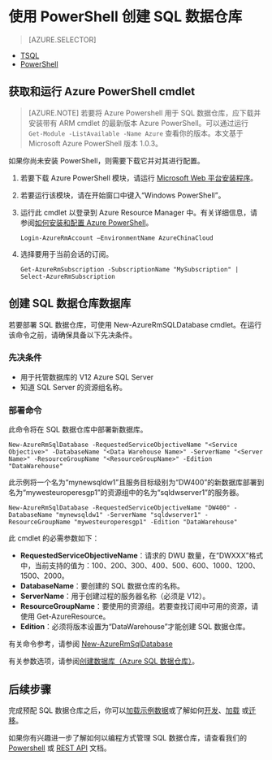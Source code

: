 <properties
   pageTitle="使用 Powershell 创建 SQL 数据仓库 | Azure"
   description="使用 PowerShell 创建 SQL 数据仓库"
   services="sql-data-warehouse"
   documentationCenter="NA"
   authors="lodipalm"
   manager="barbkess"
   editor=""/>

<tags
   ms.service="sql-data-warehouse"
   ms.date="01/25/2016"
   wacn.date="03/28/2016"/>

# 使用 PowerShell 创建 SQL 数据仓库

> [AZURE.SELECTOR]
- [TSQL](/documentation/articles/sql-data-warehouse-get-started-create-database-tsql)
- [PowerShell](/documentation/articles/sql-data-warehouse-get-started-provision-powershell)

## 获取和运行 Azure PowerShell cmdlet

> [AZURE.NOTE]  若要将 Azure Powershell 用于 SQL 数据仓库，应下载并安装带有 ARM cmdlet 的最新版本 Azure PowerShell。可以通过运行 `Get-Module -ListAvailable -Name Azure` 查看你的版本。本文基于 Microsoft Azure PowerShell 版本 1.0.3。

如果你尚未安装 PowerShell，则需要下载它并对其进行配置。

1. 若要下载 Azure PowerShell 模块，请运行 [Microsoft Web 平台安装程序](http://go.microsoft.com/fwlink/p/?linkid=320376&clcid=0x409)。
2. 若要运行该模块，请在开始窗口中键入“Windows PowerShell”。
3. 运行此 cmdlet 以登录到 Azure Resource Manager 中。有关详细信息，请参阅[如何安装和配置 Azure PowerShell][]。

	```
	Login-AzureRmAccount –EnvironmentName AzureChinaCloud
	```

4. 选择要用于当前会话的订阅。

	```
	Get-AzureRmSubscription	-SubscriptionName "MySubscription" | Select-AzureRmSubscription
	```
   
## 创建 SQL 数据仓库数据库
若要部署 SQL 数据仓库，可使用 New-AzureRmSQLDatabase cmdlet。在运行该命令之前，请确保具备以下先决条件。

### 先决条件

- 用于托管数据库的 V12 Azure SQL Server
- 知道 SQL Server 的资源组名称。

### 部署命令

此命令将在 SQL 数据仓库中部署新数据库。

```
New-AzureRmSqlDatabase -RequestedServiceObjectiveName "<Service Objective>" -DatabaseName "<Data Warehouse Name>" -ServerName "<Server Name>" -ResourceGroupName "<ResourceGroupName>" -Edition "DataWarehouse"
```

此示例将一个名为“mynewsqldw1”且服务目标级别为“DW400”的新数据库部署到名为“mywesteuroperesgp1”的资源组中的名为“sqldwserver1”的服务器。

```
New-AzureRmSqlDatabase -RequestedServiceObjectiveName "DW400" -DatabaseName "mynewsqldw1" -ServerName "sqldwserver1" -ResourceGroupName "mywesteuroperesgp1" -Edition "DataWarehouse"
```

此 cmdlet 的必需参数如下：

 + **RequestedServiceObjectiveName**：请求的 DWU 数量，在“DWXXX”格式中，当前支持的值为：100、200、300、400、500、600、1000、1200、1500、2000。
 + **DatabaseName**：要创建的 SQL 数据仓库的名称。
 + **ServerName**：用于创建过程的服务器名称（必须是 V12）。
 + **ResourceGroupName**：要使用的资源组。若要查找订阅中可用的资源，请使用 Get-AzureResource。
 + **Edition**：必须将版本设置为“DataWarehouse”才能创建 SQL 数据仓库。 

有关命令参考，请参阅 [New-AzureRmSqlDatabase](https://msdn.microsoft.com/zh-cn/library/mt619339.aspx)

有关参数选项，请参阅[创建数据库（Azure SQL 数据仓库）](https://msdn.microsoft.com/zh-cn/library/mt204021.aspx)。

## 后续步骤
完成预配 SQL 数据仓库之后，你可以[加载示例数据][]或了解如何[开发][]、[加载][] 或[迁移][]。

如果你有兴趣进一步了解如何以编程方式管理 SQL 数据仓库，请查看我们的 [Powershell][] 或 [REST API][] 文档。



<!--Image references-->

<!--Article references-->
[迁移]: /documentation/articles/sql-data-warehouse-overview-migrate/
[开发]: /documentation/articles/sql-data-warehouse-overview-develop/
[加载]: /documentation/articles/sql-data-warehouse-overview-load.md
[加载示例数据]: /documentation/articles/sql-data-warehouse-get-started-manually-load-samples/
[Powershell]: /documentation/articles/sql-data-warehouse-reference-powershell-cmdlets/
[REST API]: https://msdn.microsoft.com/zh-cn/library/azure/dn505719.aspx
[MSDN]: https://msdn.microsoft.com/zh-cn/library/azure/dn546722.aspx
[firewall rules]: /documentation/articles/sql-database-configure-firewall-settings/
[如何安装和配置 Azure PowerShell]: /documentation/articles/powershell-install-configure

<!---HONumber=Mooncake_0321_2016-->